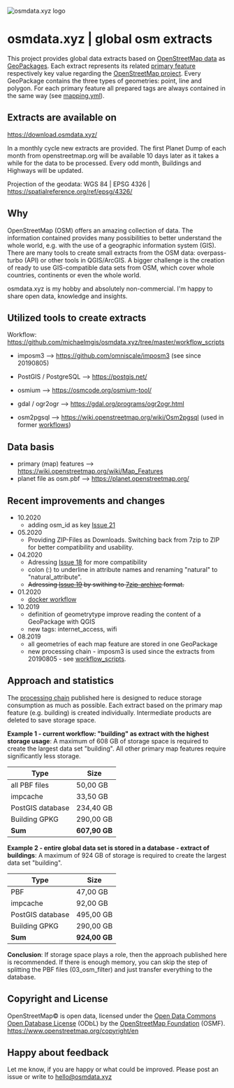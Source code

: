 ![osmdata.xyz logo](https://github.com/michaelmgis/osmdata.xyz/blob/master/logos/osmdata_logo_power_wide_300dpi.png)

# osmdata.xyz | global osm extracts
This project provides global data extracts based on [OpenStreetMap data](https://planet.openstreetmap.org/) as [GeoPackages](https://www.geopackage.org/). Each extract represents its related [primary feature](https://wiki.openstreetmap.org/wiki/Map_Features) respectively key value regarding the [OpenStreetMap project](https://www.openstreetmap.org/). Every GeoPackage contains the three types of geometries: point, line and polygon. For each primary feature all prepared tags are always contained in the same way (see [mapping.yml](https://github.com/michaelmgis/osmdata.xyz/tree/master/workflow_scripts/mapping.yml)).

## Extracts are available on
https://download.osmdata.xyz/

In a monthly cycle new extracts are provided. The first Planet Dump of each month from openstreetmap.org will be available 10 days later as it takes a while for the data to be processed. Every odd month, Buildings and Highways will be updated.

Projection of the geodata: WGS 84 | EPSG 4326 | https://spatialreference.org/ref/epsg/4326/

## Why
OpenStreetMap (OSM) offers an amazing collection of data. The information contained provides many possibilities to better understand the whole world, e.g. with the use of a geographic information system (GIS). There are many tools to create small extracts from the OSM data: overpass-turbo (API) or other tools in QGIS/ArcGIS. A bigger challenge is the creation of ready to use GIS-compatible data sets from OSM, which cover whole countries, continents or even the whole world.

osmdata.xyz is my hobby and absolutely non-commercial. I'm happy to share open data, knowledge and insights.

## Utilized tools to create extracts
Workflow: https://github.com/michaelmgis/osmdata.xyz/tree/master/workflow_scripts

- imposm3 --> https://github.com/omniscale/imposm3 (see since 20190805)
- PostGIS / PostgreSQL --> https://postgis.net/
- osmium --> https://osmcode.org/osmium-tool/
- gdal / ogr2ogr --> https://gdal.org/programs/ogr2ogr.html

- osm2pgsql --> https://wiki.openstreetmap.org/wiki/Osm2pgsql (used in former [workflows](https://github.com/michaelmgis/osmdata.xyz/tree/master/archive))

## Data basis
- primary (map) features --> https://wiki.openstreetmap.org/wiki/Map_Features
- planet file as osm.pbf --> https://planet.openstreetmap.org/

## Recent improvements and changes

- 10.2020
  - adding osm_id as key [Issue 21](https://github.com/michaelmgis/osmdata.xyz/issues/21)
- 05.2020
  - Providing ZIP-Files as Downloads. Switching back from 7zip to ZIP for better compatibility and usability.
- 04.2020
  - Adressing [Issue 18](https://github.com/michaelmgis/osmdata.xyz/issues/18) for more compatibility
  - colon (:) to underline in attribute names and renaming "natural" to "natural_attribute".
  - ~~Adressing [Issue 19](https://github.com/michaelmgis/osmdata.xyz/issues/19) by swithing to [7zip-archive](https://www.7-zip.org/download.html) format.~~
- 01.2020
  - [docker workflow](https://github.com/michaelmgis/osmdata.xyz/tree/master/docker)
- 10.2019
  - definition of geometrytype improve reading the content of a GeoPackage with QGIS
  - new tags: internet_access, wifi
- 08.2019
  - all geometries of each map feature are stored in one GeoPackage
  - new processing chain - imposm3 is used since the extracts from 20190805 - see [workflow_scripts](https://github.com/michaelmgis/osmdata.xyz/tree/master/workflow_scripts).

## Approach and statistics
The [processing chain](https://github.com/michaelmgis/osmdata.xyz/tree/master/workflow_scripts) published here is designed to reduce storage consumption as much as possible. Each extract based on the primary map feature (e.g. building) is created individually. Intermediate products are deleted to save storage space.

**Example 1 - current workflow: "building" as extract with the highest storage usage**: A maximum of 608 GB of storage space is required to create the largest data set "building". All other primary map features require significantly less storage. 

|Type|Size|
| ------------- | ------------- |
|all PBF files|50,00 GB|
|impcache|33,50 GB|
|PostGIS database|234,40 GB|
|Building GPKG|290,00 GB|
|**Sum**|**607,90 GB**|


**Example 2 - entire global data set is stored in a database - extract of buildings**: A maximum of 924 GB of storage is required to create the largest data set "building".

|Type|Size|
| ------------- | ------------- |
|PBF|47,00 GB|
|impcache|92,00 GB|
|PostGIS database|495,00 GB|
|Building GPKG|290,00 GB|
|**Sum**|**924,00 GB**|


**Conclusion**: If storage space plays a role, then the approach published here is recommended. If there is enough memory, you can skip the step of splitting the PBF files (03_osm_filter) and just transfer everything to the database.

## Copyright and License 
OpenStreetMap© is open data, licensed under the [Open Data Commons Open Database License](https://opendatacommons.org/licenses/odbl/) (ODbL) by the [OpenStreetMap Foundation](https://osmfoundation.org/) (OSMF). 
https://www.openstreetmap.org/copyright/en

## Happy about feedback
Let me know, if you are happy or what could be improved.
Please post an issue or write to hello@osmdata.xyz
